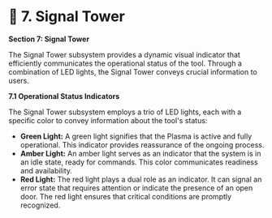 # 🚦 7. Signal Tower

**Section 7: Signal Tower**

The Signal Tower subsystem provides a dynamic visual indicator that efficiently communicates the operational status of the tool. Through a combination of LED lights, the Signal Tower conveys crucial information to users.

**7.1 Operational Status Indicators**

The Signal Tower subsystem employs a trio of LED lights, each with a specific color to convey information about the tool's status:

* **Green Light:** A green light signifies that the Plasma is active and fully operational. This indicator provides reassurance of the ongoing process.
* **Amber Light:** An amber light serves as an indicator that the system is in an idle state, ready for commands. This color communicates readiness and availability.
* **Red Light:** The red light plays a dual role as an indicator. It can signal an error state that requires attention or indicate the presence of an open door. The red light ensures that critical conditions are promptly recognized.

